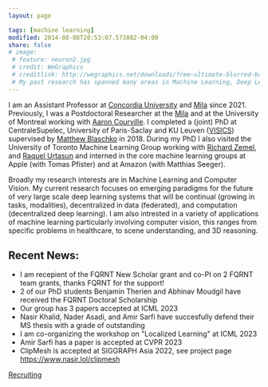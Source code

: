```yaml
---
layout: page

tags: [machine learning]
modified: 2014-08-08T20:53:07.573882-04:00
share: false
# image:
 # feature: neuron2.jpg
 # credit: WeGraphics
 # creditlink: http://wegraphics.net/downloads/free-ultimate-blurred-background-pack/
 # My past research has spanned many areas in Machine Learning, Deep Learning, Computer Vision, and Graphical Models. My PhD thesis developed several machine learning methods that exploit sparse underlying graph structure in applications with limited sample setting such as those found in the analysis of neuro-imaging. During my PhD I have also worked on a broad scope of problems from deep generative modeling, multi-modal learning, bayesian optimization, and large scale image recognition and detection. 
---
```


I am an Assistant Professor at [Concordia University](https://www.concordia.ca/ginacody/computer-science-software-eng.html) and [Mila](https://mila.quebec/) since 2021. Previously, I was a Postdoctoral Researcher at the [Mila](https://mila.quebec/) and  at the University of Montreal working with [Aaron Courville](https://mila.quebec/en/person/aaron-courville/). I completed a (joint) PhD at CentraleSupelec, University of Paris-Saclay  and KU Leuven ([VISICS](https://www.esat.kuleuven.be/psi/visics)) supervised by [Matthew Blaschko](http://homes.esat.kuleuven.be/~mblaschk/) in 2018. During my PhD I also visited the University of Toronto Machine Learning Group working with [Richard Zemel](http://www.cs.toronto.edu/~zemel), and [Raquel Urtasun](http://www.cs.toronto.edu/~urtasun/) and interned in the core machine learning groups at Apple (with Tomas Pfister) and at Amazon (with Matthias Seeger). 

Broadly my research interests are in Machine Learning and Computer Vision. My current research focuses on emerging paradigms for the future of very large scale deep learning systems that will be continual (growing in tasks, modalities), decentralized in data (federated), and computation (decentralized deep learning). I am also intrested in a variety of applications of machine learning particularly involving computer vision, this ranges from specific problems in  healthcare, to scene understanding, and 3D reasoning.

## Recent News:
* I am recepient of the FQRNT New Scholar grant and co-PI on 2 FQRNT team grants, thanks FQRNT for the support!
* 2 of our PhD students Benjamin Therien and Abhinav Moudgil have received the FQRNT Doctoral Scholarship
* Our group has 3 papers accepted at ICML 2023
* Nasir Khalid, Nader Asadi, and Amir Sarfi have succesfully defend their MS thesis with a grade of outstanding
* I am co-organizing the workshop on "Localized Learning" at ICML 2023
* Amir Sarfi has a paper is accepted at CVPR 2023
* ClipMesh is accepted at SIGGRAPH Asia 2022, see project page https://www.nasir.lol/clipmesh

[Recruiting](http://eugenium.github.io/Projects/index.html)
